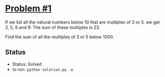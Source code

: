 # [Problem #1](http://projecteuler.net/problem=1)
If we list all the natural numbers below 10 that are multiples of 3 or 5, we get 
3, 5, 6 and 9. The sum of these multiples is 23.

Find the sum of all the multiples of 3 or 5 below 1000.

## Status
* Status: Solved
* to run: `python solution.py -e`
